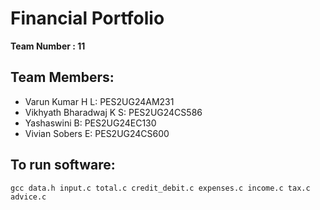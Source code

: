 #            Financial Portfolio


**Team Number : 11**

## **Team Members:**

 - Varun Kumar H L: PES2UG24AM231
 - Vikhyath Bharadwaj K S: PES2UG24CS586
 - Yashaswini B: PES2UG24EC130
 - Vivian Sobers E: PES2UG24CS600

## **To run software**: 
```console
gcc data.h input.c total.c credit_debit.c expenses.c income.c tax.c advice.c  
```
